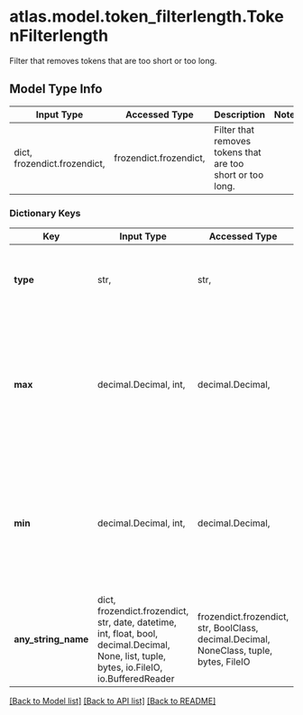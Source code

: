 # atlas.model.token_filterlength.TokenFilterlength

Filter that removes tokens that are too short or too long.

## Model Type Info
Input Type | Accessed Type | Description | Notes
------------ | ------------- | ------------- | -------------
dict, frozendict.frozendict,  | frozendict.frozendict,  | Filter that removes tokens that are too short or too long. | 

### Dictionary Keys
Key | Input Type | Accessed Type | Description | Notes
------------ | ------------- | ------------- | ------------- | -------------
**type** | str,  | str,  | Human-readable label that identifies this token filter type. | must be one of ["length", ] 
**max** | decimal.Decimal, int,  | decimal.Decimal,  | Number that specifies the maximum length of a token. Value must be greater than or equal to **min**. | [optional] if omitted the server will use the default value of 255
**min** | decimal.Decimal, int,  | decimal.Decimal,  | Number that specifies the minimum length of a token. This value must be less than or equal to **max**. | [optional] if omitted the server will use the default value of 0
**any_string_name** | dict, frozendict.frozendict, str, date, datetime, int, float, bool, decimal.Decimal, None, list, tuple, bytes, io.FileIO, io.BufferedReader | frozendict.frozendict, str, BoolClass, decimal.Decimal, NoneClass, tuple, bytes, FileIO | any string name can be used but the value must be the correct type | [optional]

[[Back to Model list]](../../README.md#documentation-for-models) [[Back to API list]](../../README.md#documentation-for-api-endpoints) [[Back to README]](../../README.md)

